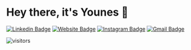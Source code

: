 # Hey there, it's Younes 👋

[![Linkedin Badge](https://img.shields.io/badge/-LinkedIn-blue?style=flat&logo=Linkedin&logoColor=white&link=https://www.linkedin.com/in/younes-belkada-b1a903145/)](https://www.linkedin.com/in/younes-belkada-b1a903145/)
[![Website Badge](https://img.shields.io/badge/-Website-47CCCC?style=flat&logo=Google-Chrome&logoColor=white&link=https://younesbelkada.github.io/)](https://younesbelkada.github.io/)
[![Instagram Badge](https://img.shields.io/badge/-Instagram-purple?style=flat&logo=instagram&logoColor=white&link=https://instagram.com/younes_blk/)](https://instagram.com/younes_blk)
[![Gmail Badge](https://img.shields.io/badge/-Gmail-c14438?style=flat&logo=Gmail&logoColor=white&link=mailto:younesbelkada@gmail.com)](mailto:younesbelkada@gmail.com)

![visitors](https://visitor-badge.glitch.me/badge?page_id=younesbelkada.younesbelkada&left_color=green&right_color=red)
